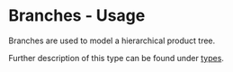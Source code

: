 # Branches - Usage

Branches are used to model a hierarchical product tree.

Further description of this type can be found under [types](types/branches/branch-usage.en.md).
